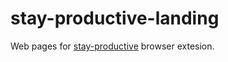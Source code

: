 # stay-productive-landing
Web pages for [stay-productive](https://github.com/flowwishthebest/stay-productive) browser extesion.
